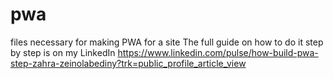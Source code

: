 # pwa
files necessary for making PWA for a site
The full guide on how to do it step by step is on my LinkedIn
https://www.linkedin.com/pulse/how-build-pwa-step-zahra-zeinolabediny?trk=public_profile_article_view
